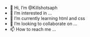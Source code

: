 - 👋 Hi, I’m @Killshotsaph
- 👀 I’m interested in ...
- 🌱 I’m currently learning html and css
- 💞️ I’m looking to collaborate on ...
- 📫 How to reach me ...

<!---
Killshotsaph/Killshotsaph is a ✨ special ✨ repository because its `README.md` (this file) appears on your GitHub profile.
You can click the Preview link to take a look at your changes.
--->
